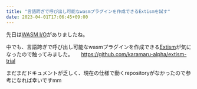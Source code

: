 ```yaml
---
title: "言語跨ぎで呼び出し可能なwasmプラグインを作成できるExtismを試す"
date: 2023-04-01T17:06:45+09:00
---
```


先日は[WASM I/O](https://wasmio.tech/)がありましたね。

中でも、言語跨ぎで呼び出し可能なwasmプラグインを作成できる[Extism](https://extism.org/)が気になったので触ってみました。
　
https://github.com/karamaru-alpha/extism-trial

まだまだドキュメントが乏しく、現在の仕様で動くrepositoryがなかったので参考になれば幸いですmm
